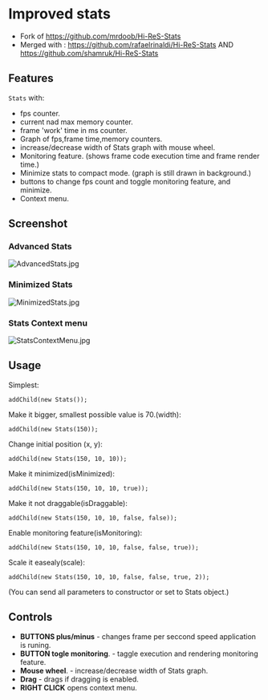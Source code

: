 Improved stats
========

 * Fork of https://github.com/mrdoob/Hi-ReS-Stats
 * Merged with : https://github.com/rafaelrinaldi/Hi-ReS-Stats AND https://github.com/shamruk/Hi-ReS-Stats

Features
--------

`Stats` with:
	
 - fps counter.
 - current nad max memory counter.
 - frame 'work' time in ms counter.
 - Graph of fps,frame time,memory counters.
 - increase/decrease width of Stats graph with mouse wheel.
 - Monitoring feature. (shows frame code execution time and frame render time.)
 - Minimize stats to compact mode. (graph is still drawn in background.)
 - buttons to change fps count and toggle monitoring feature, and minimize.
 - Context menu.



Screenshot
----------

### Advanced Stats ###

![AdvancedStats.jpg](https://github.com/MindScriptAct/Hi-ReS-Stats/blob/master/assets/AdvancedStats.jpg?raw=true "Screenshot")
### Minimized Stats ###
![MinimizedStats.jpg](https://github.com/MindScriptAct/Hi-ReS-Stats/blob/master/assets/MinimizedStats.jpg?raw=true "Screenshot")
### Stats Context menu ###
![StatsContextMenu.jpg](https://github.com/MindScriptAct/Hi-ReS-Stats/blob/master/assets/StatsContextMenu.jpg?raw=true "Screenshot")

Usage
-----

Simplest:

	addChild(new Stats());
	
Make it bigger, smallest possible value is 70.(width):

	addChild(new Stats(150));	
	
Change initial position (x, y):

	addChild(new Stats(150, 10, 10));
	
Make it minimized(isMinimized):

	addChild(new Stats(150, 10, 10, true));	
	
Make it not draggable(isDraggable):

	addChild(new Stats(150, 10, 10, false, false));		
	
Enable monitoring feature(isMonitoring):

	addChild(new Stats(150, 10, 10, false, false, true));
	
Scale it easealy(scale):

	addChild(new Stats(150, 10, 10, false, false, true, 2));	
	
(You can send all parameters to constructor or set to Stats object.)
	

Controls
--------

* **BUTTONS plus/minus**  - changes frame per seccond speed application is runing.
* **BUTTON togle monitoring**. - taggle execution and rendering monitoring feature.
* **Mouse wheel**. - increase/decrease width of Stats graph.
* **Drag** - drags if dragging is enabled.
* **RIGHT CLICK** opens context menu.